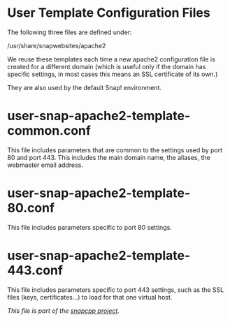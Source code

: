 
User Template Configuration Files
=================================

The following three files are defined under:

   /usr/share/snapwebsites/apache2

We reuse these templates each time a new apache2 configuration file is
created for a different domain (which is useful only if the domain
has specific settings, in most cases this means an SSL certificate of
its own.)

They are also used by the default Snap! environment.


user-snap-apache2-template-common.conf
======================================

This file includes parameters that are common to the settings used by
port 80 and port 443. This includes the main domain name, the aliases,
the webmaster email address.


user-snap-apache2-template-80.conf
==================================

This file includes parameters specific to port 80 settings.


user-snap-apache2-template-443.conf
===================================

This file includes parameters specific to port 443 settings, such
as the SSL files (keys, certificates...) to load for that one virtual
host.


_This file is part of the [snapcpp project](http://snapwebsites.org/)._
